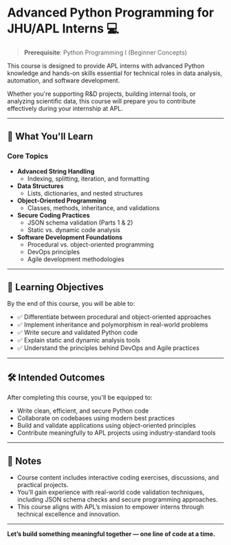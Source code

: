 # Advanced Python Programming for JHU/APL Interns  💻

> **Prerequisite**: Python Programming I (Beginner Concepts)

This course is designed to provide APL interns with advanced Python knowledge and hands-on skills essential for technical roles in data analysis, automation, and software development.

Whether you're supporting R&D projects, building internal tools, or analyzing scientific data, this course will prepare you to contribute effectively during your internship at APL.

---

## 🧠 What You'll Learn

### Core Topics
- **Advanced String Handling**
  - Indexing, splitting, iteration, and formatting
- **Data Structures**
  - Lists, dictionaries, and nested structures
- **Object-Oriented Programming**
  - Classes, methods, inheritance, and validations
- **Secure Coding Practices**
  - JSON schema validation (Parts 1 & 2)
  - Static vs. dynamic code analysis
- **Software Development Foundations**
  - Procedural vs. object-oriented programming
  - DevOps principles
  - Agile development methodologies

---

## 🎯 Learning Objectives

By the end of this course, you will be able to:

- ✅ Differentiate between procedural and object-oriented approaches
- ✅ Implement inheritance and polymorphism in real-world problems
- ✅ Write secure and validated Python code
- ✅ Explain static and dynamic analysis tools
- ✅ Understand the principles behind DevOps and Agile practices

---

## 🛠️ Intended Outcomes

After completing this course, you'll be equipped to:

- Write clean, efficient, and secure Python code
- Collaborate on codebases using modern best practices
- Build and validate applications using object-oriented principles
- Contribute meaningfully to APL projects using industry-standard tools

---

## 📌 Notes

- Course content includes interactive coding exercises, discussions, and practical projects.
- You'll gain experience with real-world code validation techniques, including JSON schema checks and secure programming approaches.
- This course aligns with APL’s mission to empower interns through technical excellence and innovation.

---

**Let’s build something meaningful together — one line of code at a time.**
